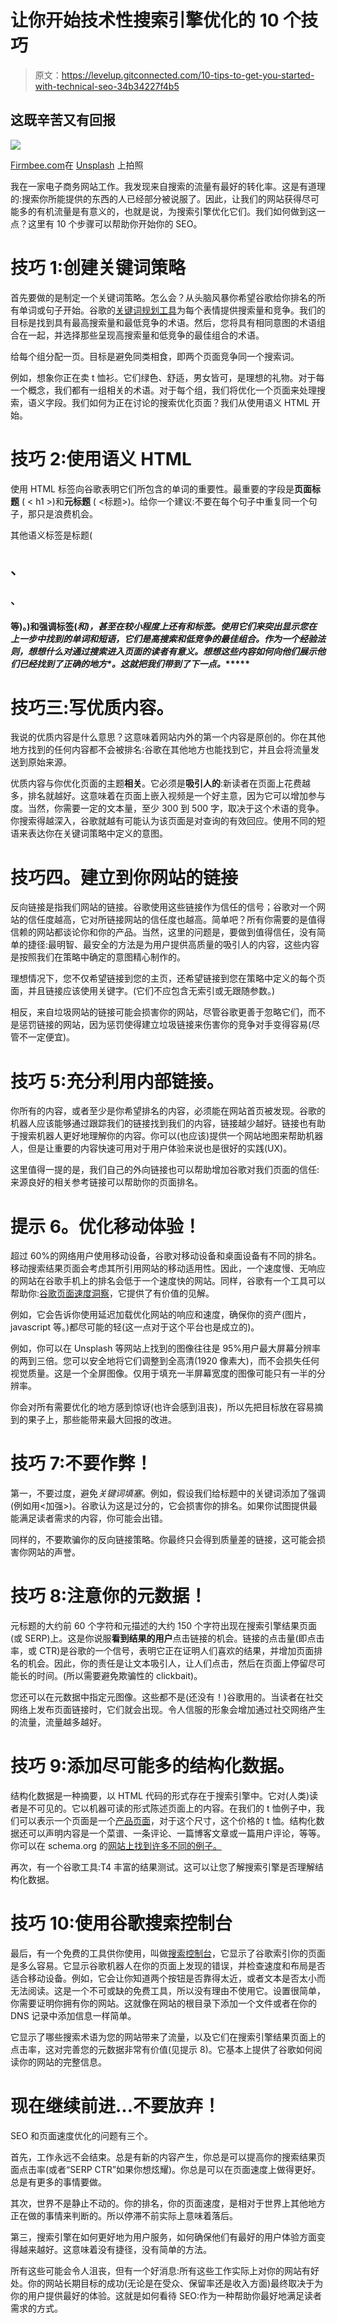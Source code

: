 # 让你开始技术性搜索引擎优化的 10 个技巧

> 原文：<https://levelup.gitconnected.com/10-tips-to-get-you-started-with-technical-seo-34b34227f4b5>

## 这既辛苦又有回报

![](img/336311f13f6e90b42c14e974050f6f22.png)

[Firmbee.com](https://unsplash.com/@firmbee?utm_source=unsplash&utm_medium=referral&utm_content=creditCopyText)在 [Unsplash](https://unsplash.com/s/photos/search?utm_source=unsplash&utm_medium=referral&utm_content=creditCopyText) 上拍照

我在一家电子商务网站工作。我发现来自搜索的流量有最好的转化率。这是有道理的:搜索你所能提供的东西的人已经部分被说服了。因此，让我们的网站获得尽可能多的有机流量是有意义的，也就是说，为搜索引擎优化它们。我们如何做到这一点？这里有 10 个步骤可以帮助你开始你的 SEO。

# 技巧 1:创建关键词策略

首先要做的是制定一个关键词策略。怎么会？从头脑风暴你希望谷歌给你排名的所有单词或句子开始。谷歌的[关键词规划工具](https://ads.google.com/home/tools/keyword-planner/)为每个表情提供搜索量和竞争。我们的目标是找到具有最高搜索量和最低竞争的术语。然后，您将具有相同意图的术语组合在一起，并选择那些呈现高搜索量和低竞争的最佳组合的术语。

给每个组分配一页。目标是避免同类相食，即两个页面竞争同一个搜索词。

例如，想象你正在卖 t 恤衫。它们绿色、舒适，男女皆可，是理想的礼物。对于每一个概念，我们都有一组相关的术语。对于每个组，我们将优化一个页面来处理搜索，语义字段。我们如何为正在讨论的搜索优化页面？我们从使用语义 HTML 开始。

# 技巧 2:使用语义 HTML

使用 HTML 标签向谷歌表明它们所包含的单词的重要性。最重要的字段是**页面标题** ( < h1 >)和**元标题** ( <标题>)。给你一个建议:不要在每个句子中重复同一个句子，那只是浪费机会。

其他语义标签是标题(

## 、

### 、

#### 等)。)和强调标签(**和*)，甚至在较小程度上还有**和*标签。使用它们来突出显示您在上一步中找到的单词和短语，它们是高搜索和低竞争的最佳组合。作为一个经验法则，想想什么对通过搜索进入页面的读者有意义。想想这些内容如何向他们展示他们已经找到了*正确的地方*。这就把我们带到了下一点。******

# 技巧三:写优质内容。

我说的优质内容是什么意思？这意味着网站内外的第一个内容是原创的。你在其他地方找到的任何内容都不会被排名:谷歌在其他地方也能找到它，并且会将流量发送到原始来源。

优质内容与你优化页面的主题**相关**。它必须是**吸引人的**:新读者在页面上花费越多，排名就越好。这意味着在页面上嵌入视频是一个好主意，因为它可以增加参与度。当然，你需要一定的文本量，至少 300 到 500 字，取决于这个术语的竞争。你搜索得越深入，谷歌就越有可能认为该页面是对查询的有效回应。使用不同的短语来表达你在关键词策略中定义的意图。

# 技巧四。建立到你网站的链接

反向链接是指我们网站的链接。谷歌使用这些链接作为信任的信号；谷歌对一个网站的信任度越高，它对所链接网站的信任度也越高。简单吧？所有你需要的是值得信赖的网站都谈论你和你的产品。当然，这里的问题是，要做到值得信任，没有简单的捷径:最明智、最安全的方法是为用户提供高质量的吸引人的内容，这些内容是按照我们在策略中确定的意图精心制作的。

理想情况下，您不仅希望链接到您的主页，还希望链接到您在策略中定义的每个页面，并且链接应该使用关键字。(它们不应包含无索引或无跟随参数。)

相反，来自垃圾网站的链接可能会损害你的网站，尽管谷歌更善于忽略它们，而不是惩罚链接的网站，因为惩罚使得建立垃圾链接来伤害你的竞争对手变得容易(尽管不一定便宜)。

# 技巧 5:充分利用内部链接。

你所有的内容，或者至少是你希望排名的内容，必须能在网站首页被发现。谷歌的机器人应该能够通过跟踪我们的链接找到我们的内容，链接越少越好。链接也有助于搜索机器人更好地理解你的内容。你可以(也应该)提供一个网站地图来帮助机器人，但是让重要的内容快速可用对于用户体验来说也是很好的实践(UX)。

这里值得一提的是，我们自己的外向链接也可以帮助增加谷歌对我们页面的信任:来源良好的相关参考链接可以帮助你的页面排名。

# 提示 6。优化移动体验！

超过 60%的网络用户使用移动设备，谷歌对移动设备和桌面设备有不同的排名。移动搜索结果页面会考虑其所引用网站的移动适用性。因此，一个速度慢、无响应的网站在谷歌手机上的排名会低于一个速度快的网站。同样，谷歌有一个工具可以帮助你:[谷歌页面速度洞察](https://developers.google.com/speed/pagespeed/insights/)，它提供了有价值的见解。

例如，它会告诉你使用延迟加载优化网站的响应和速度，确保你的资产(图片，javascript 等。)都尽可能的轻(这一点对于这个平台也是成立的)。

例如，你可以在 Unsplash 等网站上找到的图像往往是 95%用户最大屏幕分辨率的两到三倍。您可以安全地将它们调整到全高清(1920 像素大)，而不会损失任何视觉质量。这是一个全屏图像。仅用于填充一半屏幕宽度的图像可能只有一半的分辨率。

你会对所有需要优化的地方感到惊讶(也许会感到沮丧)，所以先把目标放在容易摘到的果子上，那些能带来最大回报的改进。

# 技巧 7:不要作弊！

第一，不要过度，避免*关键词填塞*。例如，假设我们给标题中的关键词添加了强调(例如用<加强>)。谷歌认为这是过分的，它会损害你的排名。如果你试图提供最能满足读者需求的内容，你可能会出错。

同样的，不要欺骗你的反向链接策略。你最终只会得到质量差的链接，这可能会损害你网站的声誉。

# 技巧 8:注意你的元数据！

元标题的大约前 60 个字符和元描述的大约 150 个字符出现在搜索引擎结果页面(或 SERP)上。这是你说服**看到结果的用户**点击链接的机会。链接的点击量(即点击率，或 CTR)是谷歌的一个信号，表明它正在证明人们喜欢的结果，并增加页面排名的机会。因此，你的责任是让文本吸引人，让人们点击，然后在页面上停留尽可能长的时间。(所以需要避免欺骗性的 clickbait)。

您还可以在元数据中指定元图像。这些都不是(还没有！)谷歌用的。当读者在社交网络上发布页面链接时，它们就会出现。令人信服的形象会增加通过社交网络产生的流量，流量越多越好。

# 技巧 9:添加尽可能多的结构化数据。

结构化数据是一种摘要，以 HTML 代码的形式存在于搜索引擎中。它对(人类)读者是不可见的。它以机器可读的形式陈述页面上的内容。在我们的 t 恤例子中，我们可以表示一个页面是一个[产品页面](https://schema.org/IndividualProduct)，对于这个尺寸，这个价格的 t 恤。结构化数据还可以声明内容是一个菜谱、一条评论、一篇博客文章或一篇用户评论，等等。你可以在 schema.org 的[网站上找到许多不同的例子。](https://schema.org/)

再次，有一个谷歌工具:T4 丰富的结果测试。这可以让您了解搜索引擎是否理解结构化数据。

# 技巧 10:使用谷歌搜索控制台

最后，有一个免费的工具供你使用，叫做[搜索控制台](https://search.google.com/search-consol)，它显示了谷歌索引你的页面是多么容易。它显示谷歌机器人在你的页面上发现的错误，并检查速度和布局是否适合移动设备。例如，它会让你知道两个按钮是否靠得太近，或者文本是否太小而无法阅读。这是一个不可或缺的免费工具，所以没有理由不使用它。设置很简单，你需要证明你拥有你的网站。这就像在网站的根目录下添加一个文件或者在你的 DNS 记录中添加信息一样简单。

它显示了哪些搜索术语为您的网站带来了流量，以及它们在搜索引擎结果页面上的点击率，这对完善您的元数据非常有价值(见提示 8)。它基本上提供了谷歌如何阅读你的网站的完整信息。

# 现在继续前进…不要放弃！

SEO 和页面速度优化的问题有三个。

首先，工作永远不会结束。总是有新的内容产生，你总是可以提高你的搜索结果页面点击率(或者“SERP CTR”如果你想炫耀)。你总是可以在页面速度上做得更好。总是有更多的事情要做。

其次，世界不是静止不动的。你的排名，你的页面速度，是相对于世界上其他地方正在做的事情来判断的。所以停滞不前实际上意味着落后。

第三，搜索引擎在如何更好地为用户服务，如何确保他们有最好的用户体验方面变得越来越好。这意味着没有捷径，没有简单的方法。

所有这些可能会令人沮丧，但有一个好消息:所有这些工作实际上对你的网站有好处。你的网站长期目标的成功(无论是在受众、保留率还是收入方面)最终取决于为你的用户提供最好的体验。这就是如何看待 SEO:作为一种帮助你最好地满足读者需求的方式。